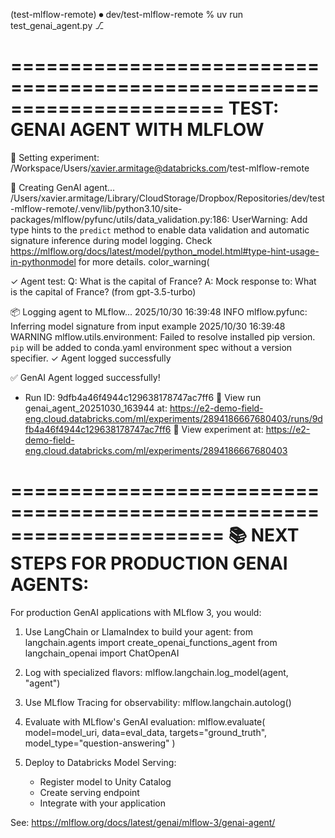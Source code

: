 (test-mlflow-remote) ⏺ dev/test-mlflow-remote % uv run test_genai_agent.py                                                                                                                                                                                                     ⎇ 

======================================================================
TEST: GENAI AGENT WITH MLFLOW
======================================================================

📝 Setting experiment: /Workspace/Users/xavier.armitage@databricks.com/test-mlflow-remote

🤖 Creating GenAI agent...
/Users/xavier.armitage/Library/CloudStorage/Dropbox/Repositories/dev/test-mlflow-remote/.venv/lib/python3.10/site-packages/mlflow/pyfunc/utils/data_validation.py:186: UserWarning: Add type hints to the `predict` method to enable data validation and automatic signature inference during model logging. Check https://mlflow.org/docs/latest/model/python_model.html#type-hint-usage-in-pythonmodel for more details.
  color_warning(

✓ Agent test:
  Q: What is the capital of France?
  A: Mock response to: What is the capital of France? (from gpt-3.5-turbo)

📦 Logging agent to MLflow...
2025/10/30 16:39:48 INFO mlflow.pyfunc: Inferring model signature from input example
2025/10/30 16:39:48 WARNING mlflow.utils.environment: Failed to resolve installed pip version. ``pip`` will be added to conda.yaml environment spec without a version specifier.
✓ Agent logged successfully

✅ GenAI Agent logged successfully!
   - Run ID: 9dfb4a46f4944c129638178747ac7ff6
🏃 View run genai_agent_20251030_163944 at: https://e2-demo-field-eng.cloud.databricks.com/ml/experiments/2894186667680403/runs/9dfb4a46f4944c129638178747ac7ff6
🧪 View experiment at: https://e2-demo-field-eng.cloud.databricks.com/ml/experiments/2894186667680403

======================================================================
📚 NEXT STEPS FOR PRODUCTION GENAI AGENTS:
======================================================================

For production GenAI applications with MLflow 3, you would:

1. Use LangChain or LlamaIndex to build your agent:
   from langchain.agents import create_openai_functions_agent
   from langchain_openai import ChatOpenAI
   
2. Log with specialized flavors:
   mlflow.langchain.log_model(agent, "agent")
   
3. Use MLflow Tracing for observability:
   mlflow.langchain.autolog()
   
4. Evaluate with MLflow's GenAI evaluation:
   mlflow.evaluate(
       model=model_uri,
       data=eval_data,
       targets="ground_truth",
       model_type="question-answering"
   )

5. Deploy to Databricks Model Serving:
   - Register model to Unity Catalog
   - Create serving endpoint
   - Integrate with your application

See: https://mlflow.org/docs/latest/genai/mlflow-3/genai-agent/